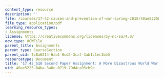 ```yaml
---
content_type: resource
description: ''
file: /courses/17-42-causes-and-prevention-of-war-spring-2018/40ae522584ba3a8e071979d4ca95cb9e_MIT17_42S18_MoreDisastrousWWII.pdf
file_type: application/pdf
learning_resource_types:
- Assignments
license: https://creativecommons.org/licenses/by-nc-sa/4.0/
ocw_type: OCWFile
parent_title: Assignments
parent_type: CourseSection
parent_uid: fc8a6214-6ab1-0cd2-3caf-3ab1c1ec1bb5
resourcetype: Document
title: '17.42_S18 Second Paper Assignment: A More Disastrous World War II'
uid: 40ae5225-84ba-3a8e-0719-79d4ca95cb9e
---
```

